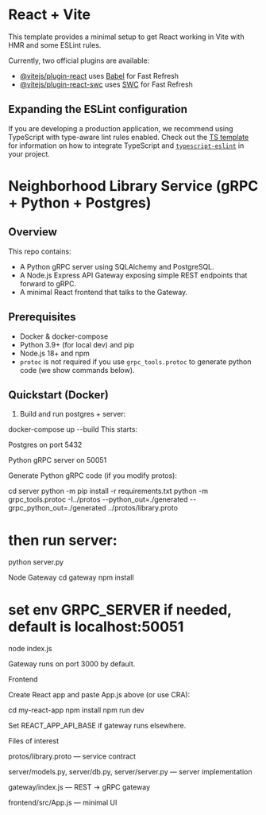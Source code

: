 # React + Vite

This template provides a minimal setup to get React working in Vite with HMR and some ESLint rules.

Currently, two official plugins are available:

- [@vitejs/plugin-react](https://github.com/vitejs/vite-plugin-react/blob/main/packages/plugin-react) uses [Babel](https://babeljs.io/) for Fast Refresh
- [@vitejs/plugin-react-swc](https://github.com/vitejs/vite-plugin-react/blob/main/packages/plugin-react-swc) uses [SWC](https://swc.rs/) for Fast Refresh

## Expanding the ESLint configuration

If you are developing a production application, we recommend using TypeScript with type-aware lint rules enabled. Check out the [TS template](https://github.com/vitejs/vite/tree/main/packages/create-vite/template-react-ts) for information on how to integrate TypeScript and [`typescript-eslint`](https://typescript-eslint.io) in your project.

# Neighborhood Library Service (gRPC + Python + Postgres)

## Overview
This repo contains:
- A Python gRPC server using SQLAlchemy and PostgreSQL.
- A Node.js Express API Gateway exposing simple REST endpoints that forward to gRPC.
- A minimal React frontend that talks to the Gateway.

## Prerequisites
- Docker & docker-compose
- Python 3.9+ (for local dev) and pip
- Node.js 18+ and npm
- `protoc` is not required if you use `grpc_tools.protoc` to generate python code (we show commands below).

## Quickstart (Docker)
1. Build and run postgres + server:

docker-compose up --build
This starts:

Postgres on port 5432

Python gRPC server on 50051

Generate Python gRPC code (if you modify protos):

cd server
python -m pip install -r requirements.txt
python -m grpc_tools.protoc -I../protos --python_out=./generated --grpc_python_out=./generated ../protos/library.proto
# then run server:
python server.py


Node Gateway
cd gateway
npm install
# set env GRPC_SERVER if needed, default is localhost:50051
node index.js


Gateway runs on port 3000 by default.

Frontend

Create React app and paste App.js above (or use CRA):

cd my-react-app
npm install
npm run dev


Set REACT_APP_API_BASE if gateway runs elsewhere.

Files of interest

protos/library.proto — service contract

server/models.py, server/db.py, server/server.py — server implementation

gateway/index.js — REST → gRPC gateway

frontend/src/App.js — minimal UI
